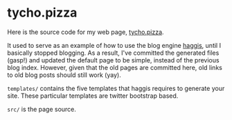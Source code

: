# tycho.pizza

Here is the source code for my web page, [tycho.pizza](http://tycho.pizza).


It used to serve as an example of how to use the blog engine
[haggis](https://github.com/tych0/haggis), until I basically stopped blogging.
As a result, I've committed the generated files (gasp!) and updated the default
page to be simple, instead of the previous blog index. However, given that the
old pages are committed here, old links to old blog posts should still work
(yay).

`templates/` contains the five templates that haggis requires to generate your
site. These particular templates are twitter bootstrap based.

`src/` is the page source.
